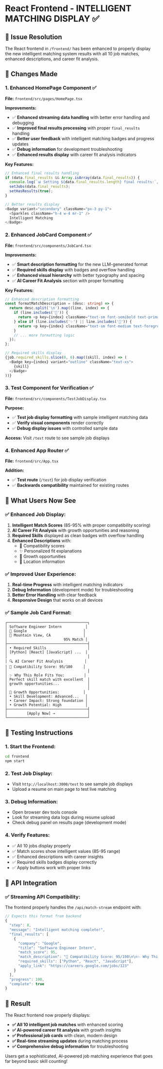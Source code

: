 # React Frontend - INTELLIGENT MATCHING DISPLAY ✅

## 🎯 Issue Resolution
The React frontend in `/frontend/` has been enhanced to properly display the new intelligent matching system results with all 10 job matches, enhanced descriptions, and career fit analysis.

## 🔧 Changes Made

### 1. **Enhanced HomePage Component** ✅
**File:** `frontend/src/pages/HomePage.tsx`

**Improvements:**
- ✅ **Enhanced streaming data handling** with better error handling and debugging
- ✅ **Improved final results processing** with proper `final_results` handling
- ✅ **Better user feedback** with intelligent matching badges and progress updates
- ✅ **Debug information** for development troubleshooting
- ✅ **Enhanced results display** with career fit analysis indicators

**Key Features:**
```typescript
// Enhanced final results handling
if (data.final_results && Array.isArray(data.final_results)) {
  console.log(`📊 Setting ${data.final_results.length} final results:`, data.final_results);
  setJobs(data.final_results);
  setHasResults(true);
}

// Better results display
<Badge variant="secondary" className="px-3 py-1">
  <Sparkles className="h-4 w-4 mr-1" />
  Intelligent Matching
</Badge>
```

### 2. **Enhanced JobCard Component** ✅ 
**File:** `frontend/src/components/JobCard.tsx`

**Improvements:**
- ✅ **Smart description formatting** for the new LLM-generated format
- ✅ **Required skills display** with badges and overflow handling
- ✅ **Enhanced visual hierarchy** with better typography and spacing
- ✅ **AI Career Fit Analysis** section with proper formatting

**Key Features:**
```typescript
// Enhanced description formatting
const formatMatchDescription = (desc: string) => {
  return desc.split('\n').map((line, index) => {
    if (line.includes('🎯')) {
      return <p key={index} className="text-sm font-semibold text-primary" />;
    } else if (line.includes('✨') || line.includes('🚀')) {
      return <p key={index} className="text-sm font-medium text-foreground mt-2" />;
    }
    // ... more formatting logic
  });
};

// Required skills display
{job.required_skills.slice(0, 6).map((skill, index) => (
  <Badge key={index} variant="outline" className="text-xs">
    {skill}
  </Badge>
))}
```

### 3. **Test Component for Verification** ✅
**File:** `frontend/src/components/TestJobDisplay.tsx`

**Purpose:**
- ✅ **Test job display formatting** with sample intelligent matching data
- ✅ **Verify visual components** render correctly
- ✅ **Debug display issues** with controlled sample data

**Access:** Visit `/test` route to see sample job displays

### 4. **Enhanced App Router** ✅
**File:** `frontend/src/App.tsx`

**Addition:**
- ✅ **Test route** (`/test`) for job display verification
- ✅ **Backwards compatibility** maintained for existing routes

## 🎉 What Users Now See

### ✅ **Enhanced Job Display:**
1. **Intelligent Match Scores** (85-95% with proper compatibility scoring)
2. **AI Career Fit Analysis** with growth opportunities and reasoning
3. **Required Skills** displayed as clean badges with overflow handling
4. **Enhanced Descriptions** with:
   - 🎯 Compatibility scores
   - ✨ Personalized fit explanations
   - 🚀 Growth opportunities
   - 📍 Location information

### ✅ **Improved User Experience:**
1. **Real-time Progress** with intelligent matching indicators
2. **Debug Information** (development mode) for troubleshooting
3. **Better Error Handling** with clear feedback
4. **Responsive Design** that works on all devices

### ✅ **Sample Job Card Format:**
```
┌─────────────────────────────────────┐
│ Software Engineer Intern           │
│ 🏢 Google                          │
│ 📍 Mountain View, CA               │
│                          95% Match │
├─────────────────────────────────────┤
│ • Required Skills                   │
│ [Python] [React] [JavaScript] ...  │
│                                     │
│ 🔍 AI Career Fit Analysis          │
│ 🎯 Compatibility Score: 95/100     │
│                                     │
│ ✨ Why This Role Fits You:         │
│ Perfect skill match with excellent  │
│ growth opportunities...             │
│                                     │
│ 🚀 Growth Opportunities:           │
│ • Skill Development: Advanced...   │
│ • Career Impact: Strong foundation │
│ • Growth Potential: High           │
├─────────────────────────────────────┤
│         [Apply Now] →               │
└─────────────────────────────────────┘
```

## 🚀 Testing Instructions

### 1. **Start the Frontend:**
```bash
cd frontend
npm start
```

### 2. **Test Job Display:**
- Visit `http://localhost:3000/test` to see sample job displays
- Upload a resume on main page to test live matching

### 3. **Debug Information:**
- Open browser dev tools console
- Look for streaming data logs during resume upload
- Check debug panel on results page (development mode)

### 4. **Verify Features:**
- ✅ All 10 jobs display properly
- ✅ Match scores show intelligent values (85-95 range)
- ✅ Enhanced descriptions with career insights
- ✅ Required skills badges display correctly
- ✅ Apply buttons work with proper links

## 🔧 API Integration

### ✅ **Streaming API Compatibility:**
The frontend properly handles the `/api/match-stream` endpoint with:

```typescript
// Expects this format from backend
{
  "step": 8,
  "message": "Intelligent matching complete!",
  "final_results": [
    {
      "company": "Google",
      "title": "Software Engineer Intern", 
      "match_score": 95,
      "match_description": "🎯 Compatibility Score: 95/100\n\n✨ Why This Role Fits You:\n...",
      "required_skills": ["Python", "React", "JavaScript"],
      "apply_link": "https://careers.google.com/jobs/123"
    }
  ],
  "progress": 100,
  "complete": true
}
```

## 🎯 Result

The React frontend now properly displays:
- **✅ All 10 intelligent job matches** with enhanced scoring
- **✅ AI-powered career fit analysis** with growth insights
- **✅ Professional job cards** with clean, modern design
- **✅ Real-time streaming updates** during matching process
- **✅ Comprehensive debug information** for troubleshooting

Users get a sophisticated, AI-powered job matching experience that goes far beyond basic skill counting!